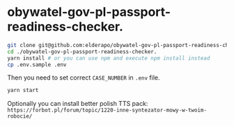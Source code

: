 # obywatel-gov-pl-passport-readiness-checker.

```bash
git clone git@github.com:elderapo/obywatel-gov-pl-passport-readiness-checker.git
cd ./obywatel-gov-pl-passport-readiness-checker.
yarn install # or you can use npm and execute npm install instead
cp .env.sample .env
```

Then you need to set correct `CASE_NUMBER` in `.env` file.

```bash
yarn start
```

Optionally you can install better polish TTS pack:
`https://forbot.pl/forum/topic/1220-inne-syntezator-mowy-w-twoim-robocie/`
